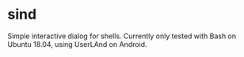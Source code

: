 # sind
Simple interactive dialog for shells. Currently only tested with Bash on Ubuntu 18.04, using UserLAnd on Android.
